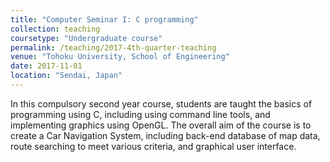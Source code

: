 ```yaml
---
title: "Computer Seminar I: C programming"
collection: teaching
coursetype: "Undergraduate course"
permalink: /teaching/2017-4th-quarter-teaching
venue: "Tohoku University, School of Engineering"
date: 2017-11-01
location: "Sendai, Japan"
---
```


In this compulsory second year course, students are taught the basics of programming using C, including using command line tools, and implementing graphics using OpenGL. The overall aim of the course is to create a Car Navigation System, including back-end database of map data, route searching to meet various criteria, and graphical user interface.

